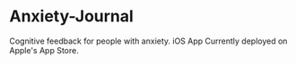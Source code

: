 # Anxiety-Journal

Cognitive feedback for people with anxiety. iOS App Currently deployed on Apple's App Store. 
